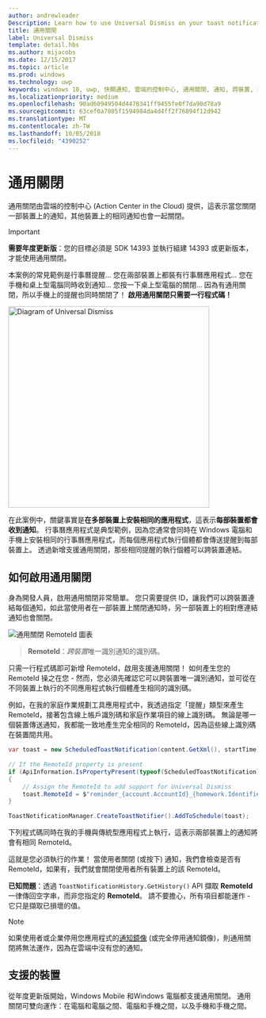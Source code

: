 ```yaml
---
author: andrewleader
Description: Learn how to use Universal Dismiss on your toast notifications.
title: 通用關閉
label: Universal Dismiss
template: detail.hbs
ms.author: mijacobs
ms.date: 12/15/2017
ms.topic: article
ms.prod: windows
ms.technology: uwp
keywords: windows 10, uwp, 快顯通知, 雲端的控制中心, 通用關閉, 通知, 跨裝置, 關閉一個就關閉全部
ms.localizationpriority: medium
ms.openlocfilehash: 90ad60949504d4478341ff9455fe0f7da90d78a9
ms.sourcegitcommit: 63cef0a7805f1594984da4d4ff2f76894f12d942
ms.translationtype: MT
ms.contentlocale: zh-TW
ms.lasthandoff: 10/05/2018
ms.locfileid: "4390252"
---
```

# <a name="universal-dismiss"></a>通用關閉

通用關閉由雲端的控制中心 (Action Center in the Cloud) 提供，這表示當您關閉一部裝置上的通知，其他裝置上的相同通知也會一起關閉。

> [!IMPORTANT]
> **需要年度更新版**：您的目標必須是 SDK 14393 並執行組建 14393 或更新版本，才能使用通用關閉。

本案例的常見範例是行事曆提醒... 您在兩部裝置上都裝有行事曆應用程式... 您在手機和桌上型電腦同時收到通知... 您按一下桌上型電腦的關閉... 因為有通用關閉，所以手機上的提醒也同時關閉了！ **啟用通用關閉只需要一行程式碼！**

<img alt="Diagram of Universal Dismiss" src="images/universal-dismiss.gif" width="406"/>

在此案例中，關鍵事實是**在多部裝置上安裝相同的應用程式**，這表示**每部裝置都會收到通知**。 行事曆應用程式是典型範例，因為您通常會同時在 Windows 電腦和手機上安裝相同的行事曆應用程式，而每個應用程式執行個體都會傳送提醒到每部裝置上。 透過新增支援通用關閉，那些相同提醒的執行個體可以跨裝置連結。


## <a name="how-to-enable-universal-dismiss"></a>如何啟用通用關閉

身為開發人員，啟用通用關閉非常簡單。 您只需要提供 ID，讓我們可以跨裝置連結每個通知，如此當使用者在一部裝置上關閉通知時，另一部裝置上的相對應連結通知也會關閉。

![通用關閉 RemoteId 圖表](images/universal-dismiss-remoteid.jpg)

> **RemoteId**：*跨裝置*唯一識別通知的識別碼。

只需一行程式碼即可新增 RemoteId，啟用支援通用關閉！ 如何產生您的 RemoteId 操之在您 - 然而，您必須先確認它可以跨裝置唯一識別通知，並可從在不同裝置上執行的不同應用程式執行個體產生相同的識別碼。

例如，在我的家庭作業規劃工具應用程式中，我透過指定「提醒」類型來產生 RemoteId，接著包含線上帳戶識別碼和家庭作業項目的線上識別碼。 無論是哪一個裝置傳送通知，我都能一致地產生完全相同的 RemoteId，因為這些線上識別碼在裝置間共用。

```csharp
var toast = new ScheduledToastNotification(content.GetXml(), startTime);
 
// If the RemoteId property is present
if (ApiInformation.IsPropertyPresent(typeof(ScheduledToastNotification).FullName, nameof(ScheduledToastNotification.RemoteId)))
{
    // Assign the RemoteId to add support for Universal Dismiss
    toast.RemoteId = $"reminder_{account.AccountId}_{homework.Identifier}"
}
  
ToastNotificationManager.CreateToastNotifier().AddToSchedule(toast);
```

下列程式碼同時在我的手機與傳統型應用程式上執行，這表示兩部裝置上的通知將會有相同 RemoteId。

這就是您必須執行的作業！ 當使用者關閉 (或按下) 通知，我們會檢查是否有 RemoteId，如果有，我們就會關閉使用者所有裝置上的該 RemoteId。

**已知問題**：透過 `ToastNotificationHistory.GetHistory()` API 擷取 **RemoteId** 一律傳回空字串，而非您指定的 **RemoteId**。 請不要擔心，所有項目都能運作 - 它只是擷取已損壞的值。

> [!NOTE]
> 如果使用者或企業停用您應用程式的[通知鏡像](notification-mirroring.md) (或完全停用通知鏡像)，則通用關閉將無法運作，因為在雲端中沒有您的通知。


## <a name="supported-devices"></a>支援的裝置

從年度更新版開始，Windows Mobile 和Windows 電腦都支援通用關閉。 通用關閉可雙向運作：在電腦和電腦之間、電腦和手機之間，以及手機和手機之間。